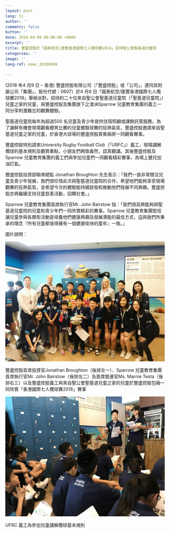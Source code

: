 ```yaml
---
layout: post
lang: tc
author: ''
comments: false
button: ''
date: 2018-04-09 00:00:00 +0800
excerpt: ''
title: 豐盛控股於「國泰航空/匯豐香港國際七人欖球賽2018」招待聖公會聖基道兒童院
categories: ''
image: ''
lang-ref: news_20180409

---
```

(2018 年4 月9 日 – 香港) 豐盛控股有限公司（「豐盛控股」或「公司」，連同其附屬公司「集團」，股份代號：0607）於4 月6 日「國泰航空/匯豐香港國際七人欖球賽2018」舉辦派對，招待約二十位來自聖公會聖基道兒童院（「聖基道兒童院」）兒童之家的兒童，與豐盛控股及集團旗下之澳洲Sparrow 兒童教育集團的義工一同分享刺激難忘的觀賽體驗。

聖基道兒童院每年為超過500 名兒童及青少年提供住宿照顧或課餘託管服務。為了讓鮮有機會現場觀看體育比賽的兒童體驗球賽的狂熱氣氛，豐盛控股邀請來自聖基道兒童之家的兒童，於香港大球場的豐盛控股貴賓廂房一同觀看賽事。

豐盛控股特別請來University Rugby Football Club（「URFC」）義工，現場講解欖球的基本規則及觀賞重點，小朋友們興致盎然，認真聽講。其後豐盛控股及Sparrow 兒童教育集團的義工們與參加兒童們一同觀看精彩賽事，為場上健兒加油打氣。

豐盛控股投資部聯席總監 Jonathan Broughton 先生表示：「我們一直非常關注兒童及青少年發展，我們很珍惜此次與聖基道兒童院的合作，希望他們能夠享受現場觀賽的狂熱氣氛，並希望今次的體驗能持續啟發和推動他們發展不同興趣。豐盛控股亦將繼續支持兒童慈善活動，回饋社會。」

Sparrow 兒童教育集團首席執行官Mr. John Bairstow 指：「我們很高興能夠與聖基道兒童院的兒童和青少年們一同欣賞精彩的賽事。Sparrow 兒童教育集團堅信讓兒童參與各類型活動是培養他們健康興趣及發展潛能的最佳方式，這與我們所秉承的理念『所有兒童都值得擁有一個健康愉快的童年』一致。」

圖片說明：

![](/files/forestry_uploads/CSR_1-1024x768.jpg)

豐盛控股首席投資官Jonathan Broughton（後排左一）、Sparrow 兒童教育集團首席執行官Mr. John Bairstow（後排左二）及首席營運官Ms. Marnie Testa（後排右三）以及豐盛控股義工與來自聖公會聖基道兒童之家的兒童於豐盛控股包廂一同欣賞「香港國際七人欖球賽2018」賽事

![](/files/forestry_uploads/CSR_2-1024x768.jpg)

UFRC 義工為參加兒童講解欖球基本規則